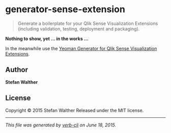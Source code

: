 # generator-sense-extension

> Generate a boilerplate for your Qlik Sense Visualization Extensions (including validation, testing, deployment and packaging).

**Nothing to show, yet ... in the works ...**

In the meanwhile use the [Yeoman Generator for Qlik Sense Visualization Extensions](https://github.com/stefanwalther/generator-qsExtension).

## Author

**Stefan Walther**

<!-- `github`, `github.username`, and `username` variables are undefined -->
<!-- `twitter`, `twitter.username`, and `username` variables are undefined -->

## License

Copyright © 2015 Stefan Walther
Released under the MIT license.

***

_This file was generated by [verb-cli](https://github.com/assemble/verb-cli) on June 18, 2015._
